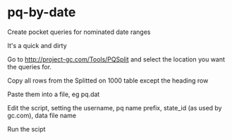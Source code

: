 # pq-by-date
Create pocket queries for nominated date ranges

It's a quick and dirty

Go to http://project-gc.com/Tools/PQSplit and select the location you want the queries for.

Copy all rows from the Splitted on 1000 table except the heading row

Paste them into a file, eg pq.dat

Edit the script, setting the username, pq name prefix, state_id (as used by gc.com), data file name

Run the scipt
